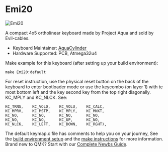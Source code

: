 # Emi20

![Emi20](https://i.imgur.com/Tt9ogmW.jpg)

A compact 4x5 ortholinear keyboard made by Project Aqua and sold by Evil-cables.

* Keyboard Maintainer: [AquaCylinder](https://github.com/AquaCylinder)
* Hardware Supported: PCB, Atmega32u4

Make example for this keyboard (after setting up your build environment):

    make Emi20:default


For reset instruction, use the physical reset button on the back of the keyboard to enter bootloader mode or use the keycombo (on layer 1) with te most bottom left and the key second key from the top right diagonally. KC_MPLY and KC_NLCK. See: 

    KC_TRNS, 	KC_VOLD, 	KC_VOLU, 	KC_CALC, 
	KC_MPRV, 	KC_MSTP, 	KC_MPLY, 	KC_MNXT, 
	KC_NO, 		KC_NO, 		KC_NO, 		KC_NO, 
	KC_NO, 		KC_NO, 		KC_UP, 		KC_NO,
	KC_NLCK, 	KC_LEFT, 	KC_DOWN, 	KC_RGHT),

The default keymap.c file has comments to help you on your journey,
See the [build environment setup](https://docs.qmk.fm/#/getting_started_build_tools) and the [make instructions](https://docs.qmk.fm/#/getting_started_make_guide) for more information. Brand new to QMK? Start with our [Complete Newbs Guide](https://docs.qmk.fm/#/newbs).